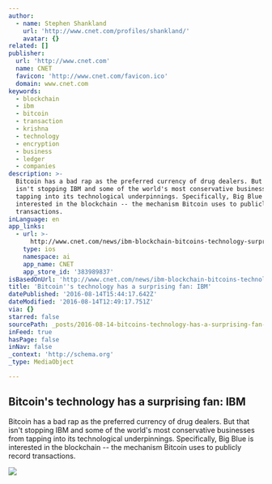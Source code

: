 ```yaml
---
author:
  - name: Stephen Shankland
    url: 'http://www.cnet.com/profiles/shankland/'
    avatar: {}
related: []
publisher:
  url: 'http://www.cnet.com'
  name: CNET
  favicon: 'http://www.cnet.com/favicon.ico'
  domain: www.cnet.com
keywords:
  - blockchain
  - ibm
  - bitcoin
  - transaction
  - krishna
  - technology
  - encryption
  - business
  - ledger
  - companies
description: >-
  Bitcoin has a bad rap as the preferred currency of drug dealers. But that
  isn't stopping IBM and some of the world's most conservative businesses from
  tapping into its technological underpinnings. Specifically, Big Blue is
  interested in the blockchain -- the mechanism Bitcoin uses to publicly record
  transactions.
inLanguage: en
app_links:
  - url: >-
      http://www.cnet.com/news/ibm-blockchain-bitcoins-technology-surprising-fan/?search=toapp
    type: ios
    namespace: ai
    app_name: CNET
    app_store_id: '383989837'
isBasedOnUrl: 'http://www.cnet.com/news/ibm-blockchain-bitcoins-technology-surprising-fan/'
title: 'Bitcoin''s technology has a surprising fan: IBM'
datePublished: '2016-08-14T15:44:17.642Z'
dateModified: '2016-08-14T12:49:17.751Z'
via: {}
starred: false
sourcePath: _posts/2016-08-14-bitcoins-technology-has-a-surprising-fan-ibm.md
inFeed: true
hasPage: false
inNav: false
_context: 'http://schema.org'
_type: MediaObject

---
```

<article style=""><h1>Bitcoin's technology has a surprising fan: IBM</h1><p>Bitcoin has a bad rap as the preferred currency of drug dealers. But that isn't stopping IBM and some of the world's most conservative businesses from tapping into its technological underpinnings. Specifically, Big Blue is interested in the blockchain -- the mechanism Bitcoin uses to publicly record transactions.</p><img src="https://cnet1.cbsistatic.com/img/b3WbgoMp8Ta3ZroxEqWBupoaiD0=/670x503/2016/08/12/62ca1d28-2ef1-4b0f-8272-69e5e0e6e72b/20160811-ibm-research-arvind-krishna-001.jpg" /></article>